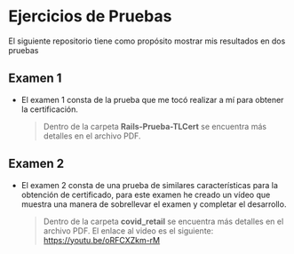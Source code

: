 # Ejercicios de Pruebas

El siguiente repositorio tiene como propósito mostrar mis resultados en dos pruebas


## Examen 1

- El examen 1 consta de la prueba que me tocó realizar a mí para obtener la certificación.
	> Dentro de la carpeta **Rails-Prueba-TLCert** se encuentra más detalles en el archivo PDF.

    
## Examen 2

- El examen 2 consta de una prueba de similares características para la obtención de certificado, para este examen he creado un vídeo que muestra una manera de sobrellevar el examen y completar el desarrollo.
	> Dentro de la carpeta **covid_retail** se encuentra más detalles en el archivo PDF.
    > El enlace al video es el siguiente: https://youtu.be/oRFCXZkm-rM


